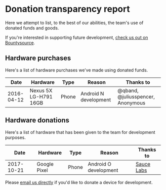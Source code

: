# Donation transparency report

Here we attempt to list, to the best of our abilities, the team's use of donated funds and goods.

If you're interested in supporting future development, [check us out on Bountysource](https://salt.bountysource.com/teams/openstf).

## Hardware purchases

Here's a list of hardware purchases we've made using donated funds.

| Date | Hardware | Type | Reason | Thanks to |
|------|----------|------|--------|-----------|
| 2016-04-12 | Nexus 5X LG-H791 16GB | Phone | Android N development | @qband, @juliusspencer, Anonymous |

## Hardware donations

Here's a list of hardware that has been given to the team for development purposes.

| Date | Hardware | Type | Reason | Thanks to |
|------|----------|------|--------|-----------|
| 2017-10-21 | Google Pixel | Phone | Android O development | [Sauce Labs](https://saucelabs.com/) |

Please [email us directly](mailto:contact@openstf.io) if you'd like to donate a device for development.
